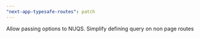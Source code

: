```yaml
---
"next-app-typesafe-routes": patch
---
```


Allow passing options to NUQS. Simplify defining query on non page routes
